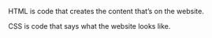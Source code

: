 HTML is code that creates the content that’s on the website.

CSS is code that says what the website looks like.
